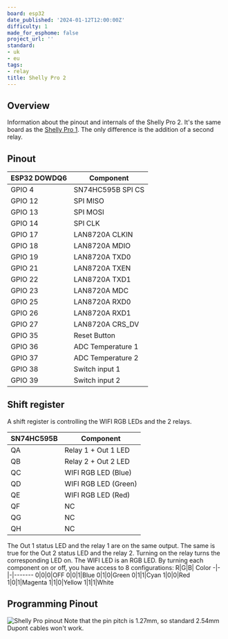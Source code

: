 ```yaml
---
board: esp32
date_published: '2024-01-12T12:00:00Z'
difficulty: 1
made_for_esphome: false
project_url: ''
standard:
- uk
- eu
tags:
- relay
title: Shelly Pro 2
---
```


## Overview

Information about the pinout and internals of the Shelly Pro 2.
It's the same board as the [Shelly Pro 1](Shelly-Pro-1). The only
difference is the addition of a second relay.

## Pinout

ESP32 DOWDQ6 | Component
-------------|-----------
GPIO 4       |SN74HC595B SPI CS
GPIO 12      |SPI MISO
GPIO 13      |SPI MOSI
GPIO 14      |SPI CLK
GPIO 17      |LAN8720A CLKIN
GPIO 18      |LAN8720A MDIO
GPIO 19      |LAN8720A TXD0
GPIO 21      |LAN8720A TXEN
GPIO 22      |LAN8720A TXD1
GPIO 23      |LAN8720A MDC
GPIO 25      |LAN8720A RXD0
GPIO 26      |LAN8720A RXD1
GPIO 27      |LAN8720A CRS_DV
GPIO 35      |Reset Button
GPIO 36      |ADC Temperature 1
GPIO 37      |ADC Temperature 2
GPIO 38      |Switch input 1
GPIO 39      |Switch input 2

## Shift register

A shift register is controlling the WIFI RGB LEDs and the 2 relays.

SN74HC595B | Component
-----------|----------
QA         |Relay 1 + Out 1 LED
QB         |Relay 2 + Out 2 LED
QC         |WIFI RGB LED (Blue)
QD         |WIFI RGB LED (Green)
QE         |WIFI RGB LED (Red)
QF         |NC
QG         |NC
QH         |NC
The Out 1 status LED and the relay 1 are on the same output. The same is true
for the Out 2 status LED and the relay 2. Turning on the relay turns the
corresponding LED on.
The WIFI LED is an RGB LED. By turning each component on or off, you have
access to 8 configurations:
R|G|B| Color
-|-|-|-------
0|0|0|OFF
0|0|1|Blue
0|1|0|Green
0|1|1|Cyan
1|0|0|Red
1|0|1|Magenta
1|1|0|Yellow
1|1|1|White

## Programming Pinout

![Shelly Pro pinout](https://user-images.githubusercontent.com/38843794/156607973-259d2b27-976c-4b71-9198-ec737f6e95fb.png)
Note that the pin pitch is 1.27mm, so standard 2.54mm Dupont cables won't work.